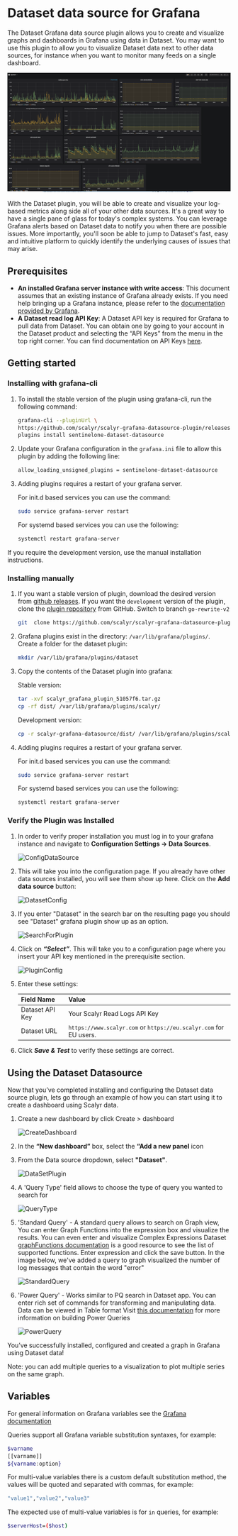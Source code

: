 # Dataset data source for Grafana

The Dataset Grafana data source plugin allows you to create and visualize graphs
and dashboards in Grafana using data in Dataset. You may want to use this plugin
to allow you to visualize Dataset data next to other data sources, for instance
when you want to monitor many feeds on a single dashboard.

![SystemDashboard](images/SystemDashboard.png)

With the Dataset plugin, you will be able to create and visualize your log-based
metrics along side all of your other data sources. It's a great way to have a
single pane of glass for today's complex systems. You can leverage Grafana alerts
based on Dataset data to notify you when there are possible issues. More
importantly, you'll soon be able to jump to Dataset's fast, easy and intuitive
platform to quickly identify the underlying causes of issues that may arise.

## Prerequisites

* **An installed Grafana server instance with write access**: This document
assumes that an existing instance of Grafana already exists. If you need help
bringing up a Grafana instance, please refer to the [documentation provided by
Grafana](https://grafana.com/docs/installation/).
* **A Dataset read log API Key**: A Dataset API key is required for Grafana to pull
data from Dataset. You can obtain one by going to your account in the Dataset
product and selecting the “API Keys” from the menu in the top right corner. You
can find documentation on API Keys [here](https://www.scalyr.com/help/api#scalyr-api-keys).

## Getting started

### Installing with grafana-cli

1. To install the stable version of the plugin using grafana-cli, run the following command:

   ```bash
   grafana-cli --pluginUrl \
   https://github.com/scalyr/scalyr-grafana-datasource-plugin/releases/download/3.0.0/sentinelone-dataset-datasource.zip \
   plugins install sentinelone-dataset-datasource
   ```

2. Update your Grafana configuration in the `grafana.ini` file to allow this plugin by adding the following line:

   ```bash
   allow_loading_unsigned_plugins = sentinelone-dataset-datasource
   ```

3. Adding plugins requires a restart of your grafana server.

    For init.d based services you can use the command:

    ```bash
    sudo service grafana-server restart
    ```

    For systemd based services you can use the following:

    ```bash
    systemctl restart grafana-server
    ```

If you require the development version, use the manual installation instructions.
### Installing manually

1. If you want a stable version of plugin, download the desired version from
[github releases](https://github.com/scalyr/scalyr-grafana-datasource-plugin/releases).
If you want the `development` version of the plugin,
clone the [plugin repository](https://github.com/scalyr/scalyr-grafana-datasource-plugin)
from GitHub. Switch to branch `go-rewrite-v2`

    ```bash
    git  clone https://github.com/scalyr/scalyr-grafana-datasource-plugin.git
    ```

2. Grafana plugins exist in the directory: `/var/lib/grafana/plugins/`. Create a folder for the dataset plugin:

    ```bash
    mkdir /var/lib/grafana/plugins/dataset
    ```

3. Copy the contents of the Dataset plugin into grafana:

    Stable version:

    ```bash
    tar -xvf scalyr_grafana_plugin_51057f6.tar.gz
    cp -rf dist/ /var/lib/grafana/plugins/scalyr/
    ```

    Development version:

    ```bash
    cp -r scalyr-grafana-datasource/dist/ /var/lib/grafana/plugins/scalyr/
    ```

4. Adding plugins requires a restart of your grafana server.

    For init.d based services you can use the command:

    ```bash
    sudo service grafana-server restart
    ```

    For systemd based services you can use the following:

    ```bash
    systemctl restart grafana-server
    ```
### Verify the Plugin was Installed

1. In order to verify proper installation you must log in to your grafana instance
   and navigate to **Configuration Settings -> Data Sources**.

    ![ConfigDataSource](https://github.com/scalyr/scalyr-grafana-datasource-plugin/blob/go-rewrite-v2/src/img/ConfigDataSource.png)

2. This will take you into the configuration page. If you already have other data
   sources installed, you will see them show up here. Click on the **Add data source** button:

    ![DatasetConfig](https://github.com/scalyr/scalyr-grafana-datasource-plugin/blob/go-rewrite-v2/src/img/DatasetConfig.png)

3. If you enter "Dataset" in the search bar on the resulting page you should see "Dataset" grafana plugin show up as an option.

    ![SearchForPlugin](https://github.com/scalyr/scalyr-grafana-datasource-plugin/blob/go-rewrite-v2/src/img/SearchForPlugin.png)

4. Click on ***“Select”***. This will take you to a configuration page where you
   insert your API key mentioned in the prerequisite section.

    ![PluginConfig](https://github.com/scalyr/scalyr-grafana-datasource-plugin/blob/go-rewrite-v2/src/img/PluginConfig.png)

5. Enter these settings:

    |Field Name | Value|
    | --- | --- |
    |Dataset API Key | Your Scalyr Read Logs API Key|
    |Dataset URL | `https://www.scalyr.com` or `https://eu.scalyr.com` for EU users.|

6. Click ***Save & Test*** to verify these settings are correct.
## Using the Dataset Datasource

Now that you’ve completed installing and configuring the Dataset data source plugin,
lets go through an example of how you can start using it to create a dashboard
using Scalyr data.

1. Create a new dashboard by click Create > dashboard

    ![CreateDashboard](https://github.com/scalyr/scalyr-grafana-datasource-plugin/blob/go-rewrite-v2/src/img/CreateDashboard.png)

2. In the **“New dashboard”** box, select the **“Add a new panel** icon

3. From the Data source dropdown, select **"Dataset"**.

    ![DataSetPlugin](https://github.com/scalyr/scalyr-grafana-datasource-plugin/blob/go-rewrite-v2/src/img/DatasetPlugin.png)

4. A 'Query Type' field allows to choose the type of query you wanted to search for

    ![QueryType](https://github.com/scalyr/scalyr-grafana-datasource-plugin/blob/go-rewrite-v2/src/img/QueryType.png)

5. 'Standard Query' - A standard query allows to search on Graph view, 
    You can enter Graph Functions into the expression box and visualize the results. You can even enter and visualize Complex Expressions
    Dataset [graphFunctions documentation](https://www.scalyr.com/help/dashboards#graphFunctions)
    is a good resource to see the list of supported functions.
    Enter expression and click the save button. In the image below, we've added a query to graph visualized the 
    number of log messages that contain the word "error"

     ![StandardQuery](https://github.com/scalyr/scalyr-grafana-datasource-plugin/blob/go-rewrite-v2/src/img/StandardQuery.png)

6. 'Power Query' - Works similar to PQ search in Dataset app. You can enter rich set of commands for transforming
    and manipulating data. Data can be viewed in Table format
    Visit [this documentation](https://app.scalyr.com/help/power-queries) for more information on building Power Queries

     ![PowerQuery](https://github.com/scalyr/scalyr-grafana-datasource-plugin/blob/go-rewrite-v2/src/img/PowerQuery.png)

You’ve successfully installed, configured and created a graph in Grafana using Dataset data!

Note: you can add multiple queries to a visualization to plot multiple series on the same graph.

## Variables

For general information on Grafana variables see the [Grafana documentation](https://grafana.com/docs/grafana/latest/reference/templating/)

Queries support all Grafana variable substitution syntaxes, for example:

```bash
$varname
[[varname]]
${varname:option}
```

For multi-value variables there is a custom default substitution method, the values will be quoted and separated with
commas, for example:

```bash
"value1","value2","value3"
```

The expected use of multi-value variables is for `in` queries, for example:

```bash
$serverHost=($host)
```


